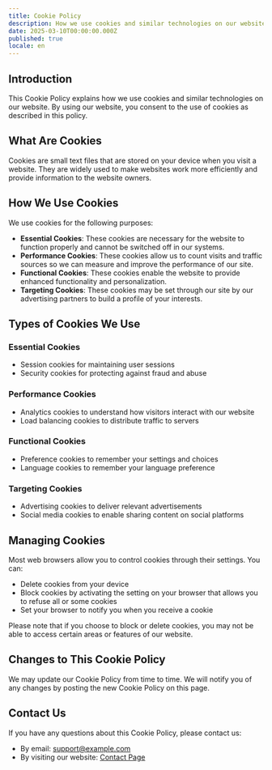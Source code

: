 ```yaml
---
title: Cookie Policy
description: How we use cookies and similar technologies on our website
date: 2025-03-10T00:00:00.000Z
published: true
locale: en
---
```


## Introduction

This Cookie Policy explains how we use cookies and similar technologies on our website. By using our website, you consent to the use of cookies as described in this policy.

## What Are Cookies

Cookies are small text files that are stored on your device when you visit a website. They are widely used to make websites work more efficiently and provide information to the website owners.

## How We Use Cookies

We use cookies for the following purposes:

- **Essential Cookies**: These cookies are necessary for the website to function properly and cannot be switched off in our systems.
- **Performance Cookies**: These cookies allow us to count visits and traffic sources so we can measure and improve the performance of our site.
- **Functional Cookies**: These cookies enable the website to provide enhanced functionality and personalization.
- **Targeting Cookies**: These cookies may be set through our site by our advertising partners to build a profile of your interests.

## Types of Cookies We Use

### Essential Cookies
- Session cookies for maintaining user sessions
- Security cookies for protecting against fraud and abuse

### Performance Cookies
- Analytics cookies to understand how visitors interact with our website
- Load balancing cookies to distribute traffic to servers

### Functional Cookies
- Preference cookies to remember your settings and choices
- Language cookies to remember your language preference

### Targeting Cookies
- Advertising cookies to deliver relevant advertisements
- Social media cookies to enable sharing content on social platforms

## Managing Cookies

Most web browsers allow you to control cookies through their settings. You can:

- Delete cookies from your device
- Block cookies by activating the setting on your browser that allows you to refuse all or some cookies
- Set your browser to notify you when you receive a cookie

Please note that if you choose to block or delete cookies, you may not be able to access certain areas or features of our website.

## Changes to This Cookie Policy

We may update our Cookie Policy from time to time. We will notify you of any changes by posting the new Cookie Policy on this page.

## Contact Us

If you have any questions about this Cookie Policy, please contact us:

- By email: support@example.com
- By visiting our website: [Contact Page](https://example.com/contact) 